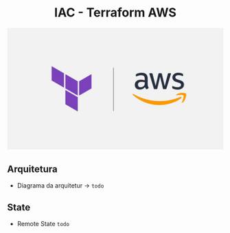 <h1 align="center">IAC - Terraform AWS</h1>

<p align="center">
  <img alt="Terraform" src="../data/tf-aws.jpg">
</p>

## Arquitetura

- Diagrama da arquitetur -> `todo`

## State

- Remote State `todo`